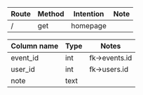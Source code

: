 | Route | Method | Intention | Note |
| ----- | ------ | --------- | ---- |
| / | get | homepage |  |


| Column name | Type | Notes |
| ----------- | ---- | ----- |
| event_id | int | fk->events.id |
| user_id | int | fk->users.id |
| note | text |  |

